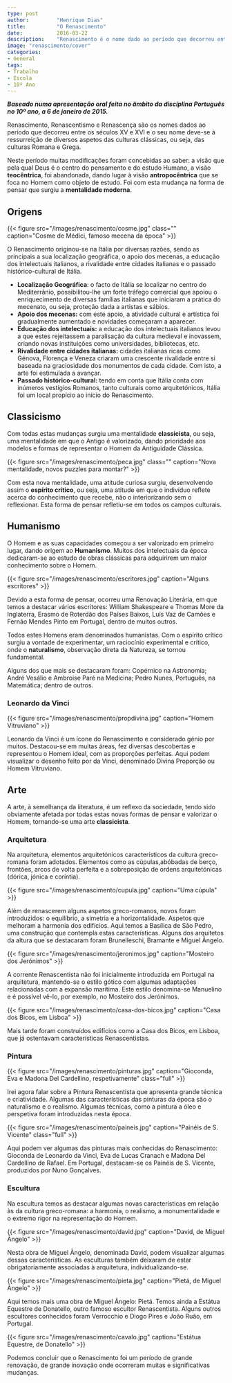 ```yaml
---
type: post
author:         "Henrique Dias"
title:          "O Renascimento"
date:           2016-03-22
description:    "Renascimento é o nome dado ao período que decorreu entre os séculos XV e XVI e o seu nome deve-se à ressurreição de diversos aspetos das culturas clássicas, ou seja, das culturas Romana e Grega."
image: "renascimento/cover"
categories:
- General
tags:
- Trabalho
- Escola
- 10º Ano
---
```


__*Baseado numa apresentação oral feita no âmbito da disciplina Português no 10º ano, a 6 de janeiro de 2015.*__

Renascimento, Renascentismo e Renascença são os nomes dados ao período que decorreu entre os séculos XV e XVI e o seu nome deve-se à ressurreição de diversos aspetos das culturas clássicas, ou seja, das culturas Romana e Grega.

Neste período muitas modificações foram concebidas ao saber: a visão que pela qual Deus é o centro do pensamento e do estudo Humano, a visão **teocêntrica**, foi abandonada, dando lugar à visão **antropocêntrica** que se foca no Homem como objeto de estudo. Foi com esta mudança na forma de pensar que surgiu a **mentalidade moderna**.

## Origens

{{< figure src="/images/renascimento/cosme.jpg" class="" caption="Cosme de Médici, famoso mecena da época" >}}

O Renascimento originou-se na Itália por diversas razões, sendo as principais a sua localização geográfica, o apoio dos mecenas, a educação dos intelectuais italianos, a rivalidade entre cidades italianas e o passado histórico-cultural de Itália.

+ **Localização Geográfica**: o facto de Itália se localizar no centro do Mediterrânio, possibilitou-lhe um forte tráfego comercial que apoiou o enriquecimento de diversas famílias italianas que iniciaram a prática do mecenato, ou seja, proteção dada a artistas e sábios.
+ **Apoio dos mecenas:** com este apoio, a atividade cultural e artística foi gradualmente aumentado e novidades começaram a aparecer.
+ **Educação dos intelectuais:** a educação dos intelectuais italianos levou a que estes rejeitassem a paralisação da cultura medieval e inovassem, criando novas instituições como universidades, bibliotecas, etc.
+ **Rivalidade entre cidades italianas:** cidades italianas ricas como Génova, Florença e Veneza criaram uma crescente rivalidade entre si baseada na graciosidade dos monumentos de cada cidade. Com isto, a arte foi estimulada a avançar.
+ **Passado histórico-cultural:** tendo em conta que Itália conta com inúmeros vestígios Romanos, tanto culturais como arquitetónicos, Itália foi um local propício ao início do Renascimento.

## Classicismo

Com todas estas mudanças surgiu uma mentalidade **classicista**, ou seja, uma mentalidade em que o Antigo é valorizado, dando prioridade aos modelos e formas de representar o Homem da Antiguidade Clássica.

{{< figure src="/images/renascimento/peca.jpg" class="" caption="Nova mentalidade, novos puzzles para montar?" >}}

Com esta nova mentalidade, uma atitude curiosa surgiu, desenvolvendo assim o **espírito crítico**, ou seja, uma atitude em que o indivíduo reflete acerca do conhecimento que recebe, não o interiorizando sem o reflexionar. Esta forma de pensar refletiu-se em todos os campos culturais.

## Humanismo

O Homem e as suas capacidades começou a ser valorizado em primeiro lugar, dando origem ao **Humanismo**. Muitos dos intelectuais da época dedicaram-se ao estudo de obras clássicas para adquirirem um maior conhecimento sobre o Homem.

{{< figure src="/images/renascimento/escritores.jpg" caption="Alguns escritores" >}}

Devido a esta forma de pensar, ocorreu uma Renovação Literária, em que temos a destacar vários escritores: William Shakespeare e Thomas More da Inglaterra, Erasmo de Roterdão dos Países Baixos, Luís Vaz de Camões e Fernão Mendes Pinto em Portugal, dentro de muitos outros.

Todos estes Homens eram denominados humanistas. Com o espírito crítico surgiu a vontade de experimentar, um raciocínio experimental e crítico, onde o **naturalismo**, observação direta da Natureza, se tornou fundamental.

Alguns dos que mais se destacaram foram: Copérnico na Astronomia; André Vesálio e Ambroise Paré na Medicina; Pedro Nunes, Português, na Matemática; dentro de outros.

### Leonardo da Vinci

{{< figure src="/images/renascimento/propdivina.jpg" caption="Homem Vitruviano" >}}

Leonardo da Vinci é um ícone do Renascimento e considerado génio por muitos. Destacou-se em muitas áreas, fez diversas descobertas e representou o Homem ideal, com as proporções perfeitas. Aqui podem visualizar o desenho feito por da Vinci, denominado Divina Proporção ou Homem Vitruviano.

## Arte

A arte, à semelhança da literatura, é um reflexo da sociedade, tendo sido obviamente afetada por todas estas novas formas de pensar e valorizar o Homem, tornando-se uma arte **classicista**.

### Arquitetura

Na arquitetura, elementos arquitetónicos característicos da cultura greco-romana foram adotados. Elementos como as cúpulas,abóbadas de berço, frontões, arcos de volta perfeita e a sobreposição de ordens arquitetónicas (dórica, jónica e coríntia).

{{< figure src="/images/renascimento/cupula.jpg" caption="Uma cúpula" >}}

Além de renascerem alguns aspetos greco-romanos, novos foram introduzidos: o equilíbrio, a simetria e a horizontalidade. Aspetos que melhoram a harmonia dos edifícios. Aqui temos a Basílica de São Pedro, uma construção que contempla estas características. Alguns dos arquitetos da altura que se destacaram foram Brunelleschi, Bramante e Miguel Ângelo.

{{< figure src="/images/renascimento/jeronimos.jpg" caption="Mosteiro dos Jerónimos" >}}

A corrente Renascentista não foi inicialmente introduzida em Portugal na arquitetura, mantendo-se o estilo gótico com algumas adaptações relacionadas com a expansão marítima. Este estilo denomina-se Manuelino e é possível vê-lo, por exemplo, no Mosteiro dos Jerónimos.

{{< figure src="/images/renascimento/casa-dos-bicos.jpg" caption="Casa dos Bicos, em Lisboa" >}}

Mais tarde foram construídos edifícios como a Casa dos Bicos, em Lisboa, que já ostentavam características Renascentistas.

### Pintura

{{< figure src="/images/renascimento/pinturas.jpg" caption="Gioconda, Eva e Madona Del Cardellino, respetivamente" class="full" >}}

Irei agora falar sobre a Pintura Renascentista que apresenta grande técnica e criatividade. Algumas das características das pinturas da época são o naturalismo e o realismo. Algumas técnicas, como a pintura a óleo e perspetiva foram introduzidas nesta época.

{{< figure src="/images/renascimento/paineis.jpg" caption="Painéis de S. Vicente" class="full" >}}

Aqui podem ver algumas das pinturas mais conhecidas do Renascimento: Gioconda de Leonardo da Vinci, Eva de Lucas Cranach e Madona Del Cardellino de Rafael. Em Portugal, destacam-se os Painéis de S. Vicente, produzidos por Nuno Gonçalves.

### Escultura

Na escultura temos as destacar algumas novas características em relação às da cultura greco-romana: a harmonia, o realismo, a monumentalidade e o extremo rigor na representação do Homem.

{{< figure src="/images/renascimento/david.jpg" caption="David, de Miguel Ângelo" >}}

Nesta obra de Miguel Ângelo, denominada David, podem visualizar algumas dessas características. As esculturas também deixaram de estar obrigatoriamente associadas à arquitetura, individualizando-se.

{{< figure src="/images/renascimento/pieta.jpg" caption="Pietá, de Miguel Ângelo" >}}

Aqui temos mais uma obra de Miguel Ângelo: Pietá. Temos ainda a Estátua Equestre de Donatello, outro famoso escultor Renascentista. Alguns outros escultores conhecidos foram Verrocchio e Diogo Pires e João Ruão, em Portugal.

{{< figure src="/images/renascimento/cavalo.jpg" caption="Estátua Equestre, de Donatello" >}}

Podemos concluir que o Renascimento foi um período de grande renovação, de grande inovação onde ocorreram muitas e significativas mudanças.
